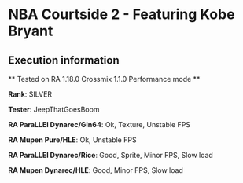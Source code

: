 # NBA Courtside 2 - Featuring Kobe Bryant 

## Execution information


** Tested on RA 1.18.0 Crossmix 1.1.0 Performance mode **


**Rank**: SILVER


**Tester**: JeepThatGoesBoom



**RA ParaLLEl Dynarec/Gln64**: Ok, Texture, Unstable FPS


**RA Mupen Pure/HLE**: Ok, Unstable FPS


**RA ParaLLEl Dynarec/Rice**: Good, Sprite, Minor FPS, Slow load


**RA Mupen Dynarec/HLE**: Good, Minor FPS, Slow load